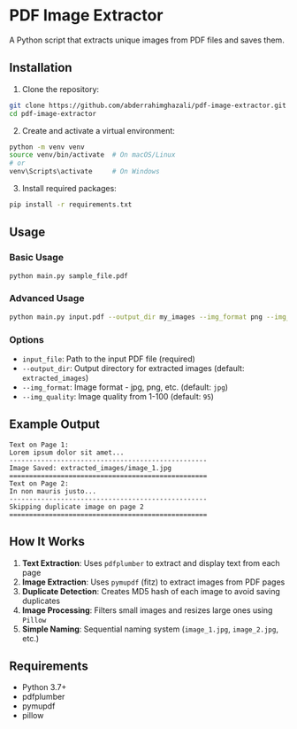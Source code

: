 # PDF Image Extractor

A Python script that extracts unique images from PDF files and saves them.

## Installation

1. Clone the repository:
```bash
git clone https://github.com/abderrahimghazali/pdf-image-extractor.git
cd pdf-image-extractor
```

2. Create and activate a virtual environment:
```bash
python -m venv venv
source venv/bin/activate  # On macOS/Linux
# or
venv\Scripts\activate     # On Windows
```

3. Install required packages:
```bash
pip install -r requirements.txt
```

## Usage

### Basic Usage
```bash
python main.py sample_file.pdf
```

### Advanced Usage
```bash
python main.py input.pdf --output_dir my_images --img_format png --img_quality 90
```

### Options
- `input_file`: Path to the input PDF file (required)
- `--output_dir`: Output directory for extracted images (default: `extracted_images`)
- `--img_format`: Image format - jpg, png, etc. (default: `jpg`)
- `--img_quality`: Image quality from 1-100 (default: `95`)

## Example Output

```
Text on Page 1:
Lorem ipsum dolor sit amet...
--------------------------------------------------
Image Saved: extracted_images/image_1.jpg
==================================================
Text on Page 2:
In non mauris justo...
--------------------------------------------------
Skipping duplicate image on page 2
==================================================
```

## How It Works

1. **Text Extraction**: Uses `pdfplumber` to extract and display text from each page
2. **Image Extraction**: Uses `pymupdf` (fitz) to extract images from PDF pages
3. **Duplicate Detection**: Creates MD5 hash of each image to avoid saving duplicates
4. **Image Processing**: Filters small images and resizes large ones using `Pillow`
5. **Simple Naming**: Sequential naming system (`image_1.jpg`, `image_2.jpg`, etc.)

## Requirements

- Python 3.7+
- pdfplumber
- pymupdf
- pillow
